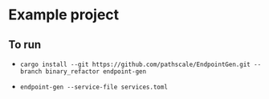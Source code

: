 # Example project

## To run

- `cargo install --git https://github.com/pathscale/EndpointGen.git --branch binary_refactor endpoint-gen`

- `endpoint-gen --service-file services.toml`
